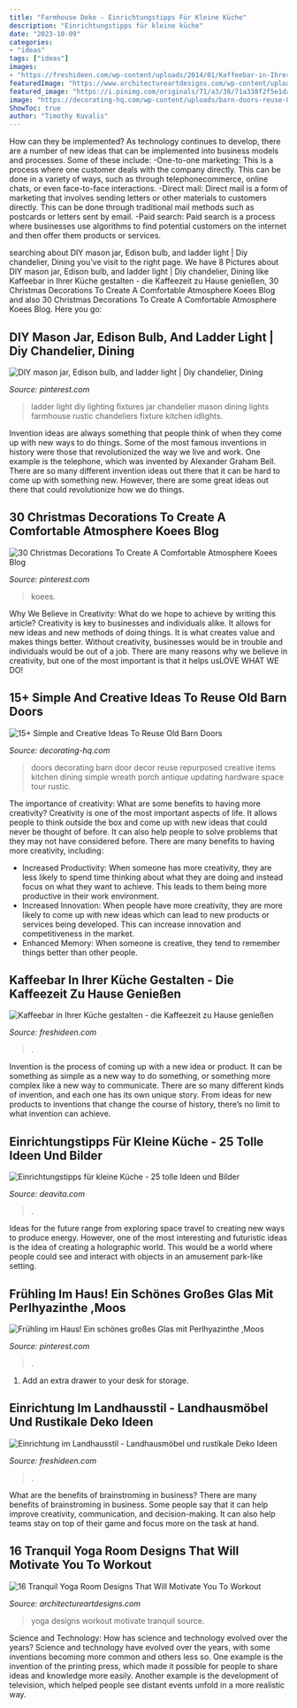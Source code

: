 ```yaml
---
title: "Farmhouse Deko - Einrichtungstipps Für Kleine Küche"
description: "Einrichtungstipps für kleine küche"
date: "2023-10-09"
categories:
- "ideas"
tags: ["ideas"]
images:
- "https://freshideen.com/wp-content/uploads/2014/01/Kaffeebar-in-Ihrer-Küche-gestalten-rustikal-wohnstil.jpg"
featuredImage: "https://www.architectureartdesigns.com/wp-content/uploads/2014/11/16-Tranquil-Yoga-Room-Designs-That-Will-Motivate-You-To-Workout-5-630x630.jpg"
featured_image: "https://i.pinimg.com/originals/71/a3/38/71a338f2f5e1da9fd29bc175fbe3324d.png"
image: "https://decorating-hq.com/wp-content/uploads/barn-doors-reuse-8-1.jpg"
ShowToc: true
author: "Timothy Kuvalis"
---
```



How can they be implemented?
As technology continues to develop, there are a number of new ideas that can be implemented into business models and processes. Some of these include: 
-One-to-one marketing: This is a process where one customer deals with the company directly. This can be done in a variety of ways, such as through telephonecommerce, online chats, or even face-to-face interactions. 
-Direct mail: Direct mail is a form of marketing that involves sending letters or other materials to customers directly. This can be done through traditional mail methods such as postcards or letters sent by email. 
-Paid search: Paid search is a process where businesses use algorithms to find potential customers on the internet and then offer them products or services.

	

		
searching about DIY mason jar, Edison bulb, and ladder light | Diy chandelier, Dining you've visit to the right page. We have 8 Pictures about DIY mason jar, Edison bulb, and ladder light | Diy chandelier, Dining like Kaffeebar in Ihrer Küche gestalten - die Kaffeezeit zu Hause genießen, 30 Christmas Decorations To Create A Comfortable Atmosphere Koees Blog and also 30 Christmas Decorations To Create A Comfortable Atmosphere Koees Blog. Here you go:
		
    
## DIY Mason Jar, Edison Bulb, And Ladder Light | Diy Chandelier, Dining

<img loading=lazy src="https://i.pinimg.com/originals/44/48/3b/44483b1297fba614ae98373c8d5c48d4.jpg" onerror="this.onerror=null;this.src='https://tse4.mm.bing.net/th?id=OIP.g_v82FFmzUOR_I2mtxL7rQHaJ4&amp;pid=15.1';" alt="DIY mason jar, Edison bulb, and ladder light | Diy chandelier, Dining">

_Source: pinterest.com_

>ladder light diy lighting fixtures jar chandelier mason dining lights farmhouse rustic chandeliers fixture kitchen idlights. 

	

Invention ideas are always something that people think of when they come up with new ways to do things. Some of the most famous inventions in history were those that revolutionized the way we live and work. One example is the telephone, which was invented by Alexander Graham Bell. There are so many different invention ideas out there that it can be hard to come up with something new. However, there are some great ideas out there that could revolutionize how we do things.

    
## 30 Christmas Decorations To Create A Comfortable Atmosphere Koees Blog

<img loading=lazy src="https://i.pinimg.com/originals/71/a3/38/71a338f2f5e1da9fd29bc175fbe3324d.png" onerror="this.onerror=null;this.src='https://tse2.mm.bing.net/th?id=OIP.Y2OpUTXB-yrfgfLAGz2BbgHaK5&amp;pid=15.1';" alt="30 Christmas Decorations To Create A Comfortable Atmosphere Koees Blog">

_Source: pinterest.com_

>koees. 

	

Why We Believe in Creativity: What do we hope to achieve by writing this article?
Creativity is key to businesses and individuals alike. It allows for new ideas and new methods of doing things. It is what creates value and makes things better. Without creativity, businesses would be in trouble and individuals would be out of a job. There are many reasons why we believe in creativity, but one of the most important is that it helps usLOVE WHAT WE DO!

    
## 15+ Simple And Creative Ideas To Reuse Old Barn Doors

<img loading=lazy src="https://decorating-hq.com/wp-content/uploads/barn-doors-reuse-8-1.jpg" onerror="this.onerror=null;this.src='https://tse4.mm.bing.net/th?id=OIP.Fs6xFCwCI42RqPLVdUP0nAHaLH&amp;pid=15.1';" alt="15+ Simple and Creative Ideas To Reuse Old Barn Doors">

_Source: decorating-hq.com_

>doors decorating barn door decor reuse repurposed creative items kitchen dining simple wreath porch antique updating hardware space tour rustic. 

	

The importance of creativity: What are some benefits to having more creativity?
Creativity is one of the most important aspects of life. It allows people to think outside the box and come up with new ideas that could never be thought of before. It can also help people to solve problems that they may not have considered before. There are many benefits to having more creativity, including: 
- Increased Productivity: When someone has more creativity, they are less likely to spend time thinking about what they are doing and instead focus on what they want to achieve. This leads to them being more productive in their work environment. 
- Increased Innovation: When people have more creativity, they are more likely to come up with new ideas which can lead to new products or services being developed. This can increase innovation and competitiveness in the market. 
- Enhanced Memory: When someone is creative, they tend to remember things better than other people.

    
## Kaffeebar In Ihrer Küche Gestalten - Die Kaffeezeit Zu Hause Genießen

<img loading=lazy src="https://freshideen.com/wp-content/uploads/2014/01/Kaffeebar-in-Ihrer-Küche-gestalten-rustikal-wohnstil.jpg" onerror="this.onerror=null;this.src='https://tse1.mm.bing.net/th?id=OIP.wwQn4-X_Pojbddhy7Mq7NwHaJ3&amp;pid=15.1';" alt="Kaffeebar in Ihrer Küche gestalten - die Kaffeezeit zu Hause genießen">

_Source: freshideen.com_

>. 

	

Invention is the process of coming up with a new idea or product. It can be something as simple as a new way to do something, or something more complex like a new way to communicate. There are so many different kinds of invention, and each one has its own unique story. From ideas for new products to inventions that change the course of history, there’s no limit to what invention can achieve.

    
## Einrichtungstipps Für Kleine Küche - 25 Tolle Ideen Und Bilder

<img loading=lazy src="http://deavita.com/wp-content/uploads/2014/07/kleine-kueche-einrichten-landhausstil-creme-farbe-kleiner-essbereich.jpg" onerror="this.onerror=null;this.src='https://tse3.mm.bing.net/th?id=OIP.DP2kAIVMKGFJT8Ial6ox_wHaLF&amp;pid=15.1';" alt="Einrichtungstipps für kleine Küche - 25 tolle Ideen und Bilder">

_Source: deavita.com_

>. 

	

Ideas for the future range from exploring space travel to creating new ways to produce energy. However, one of the most interesting and futuristic ideas is the idea of creating a holographic world. This would be a world where people could see and interact with objects in an amusement park-like setting.

    
## Frühling Im Haus! Ein Schönes Großes Glas Mit Perlhyazinthe ,Moos

<img loading=lazy src="https://i.pinimg.com/736x/26/65/7c/26657c27e9d0f45caaf2256a01f6627a.jpg" onerror="this.onerror=null;this.src='https://tse3.mm.bing.net/th?id=OIP.doq_GLG7aQvgic65IaWegAHaJ3&amp;pid=15.1';" alt="Frühling im Haus! Ein schönes großes Glas mit Perlhyazinthe ,Moos">

_Source: pinterest.com_

>. 

	

1. Add an extra drawer to your desk for storage.

    
## Einrichtung Im Landhausstil - Landhausmöbel Und Rustikale Deko Ideen

<img loading=lazy src="http://freshideen.com/wp-content/uploads/2016/10/landhausmoebel-einrichtung-ideen-landhausstil-flur.jpg" onerror="this.onerror=null;this.src='https://tse3.mm.bing.net/th?id=OIP.wdGR_biw2Z6Yk20r3beNSAHaKi&amp;pid=15.1';" alt="Einrichtung im Landhausstil - Landhausmöbel und rustikale Deko Ideen">

_Source: freshideen.com_

>. 

	

What are the benefits of brainstroming in business?
There are many benefits of brainstroming in business. Some people say that it can help improve creativity, communication, and decision-making. It can also help teams stay on top of their game and focus more on the task at hand.

    
## 16 Tranquil Yoga Room Designs That Will Motivate You To Workout

<img loading=lazy src="https://www.architectureartdesigns.com/wp-content/uploads/2014/11/16-Tranquil-Yoga-Room-Designs-That-Will-Motivate-You-To-Workout-5-630x630.jpg" onerror="this.onerror=null;this.src='https://tse1.mm.bing.net/th?id=OIP.taDK5-Ao4a3H8v8g4x3zkgHaHa&amp;pid=15.1';" alt="16 Tranquil Yoga Room Designs That Will Motivate You To Workout">

_Source: architectureartdesigns.com_

>yoga designs workout motivate tranquil source. 

	

Science and Technology: How has science and technology evolved over the years?
Science and technology have evolved over the years, with some inventions becoming more common and others less so. One example is the invention of the printing press, which made it possible for people to share ideas and knowledge more easily. Another example is the development of television, which helped people see distant events unfold in a more realistic way.

